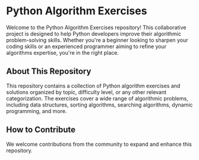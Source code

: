 # Python Algorithm Exercises

Welcome to the Python Algorithm Exercises repository! This collaborative project is designed to help Python developers improve their algorithmic problem-solving skills. Whether you're a beginner looking to sharpen your coding skills or an experienced programmer aiming to refine your algorithms expertise, you're in the right place.

## About This Repository

This repository contains a collection of Python algorithm exercises and solutions organized by topic, difficulty level, or any other relevant categorization. The exercises cover a wide range of algorithmic problems, including data structures, sorting algorithms, searching algorithms, dynamic programming, and more.

## How to Contribute

We welcome contributions from the community to expand and enhance this repository. 
